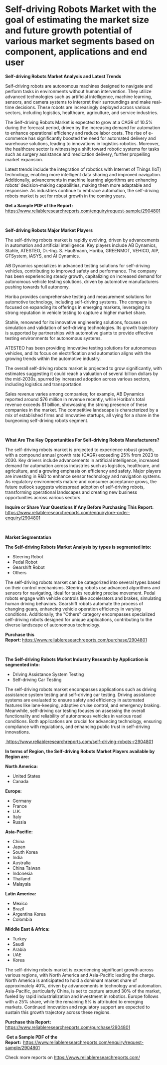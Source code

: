 <p><h1>Self-driving Robots Market with the goal of estimating the market size and future growth potential of various market segments based on component, applications and end user</h1></p><p><strong>Self-driving Robots Market Analysis and Latest Trends</strong></p>
<p><p>Self-driving robots are autonomous machines designed to navigate and perform tasks in environments without human intervention. They utilize advanced technologies such as artificial intelligence, machine learning, sensors, and camera systems to interpret their surroundings and make real-time decisions. These robots are increasingly deployed across various sectors, including logistics, healthcare, agriculture, and service industries.</p><p>The Self-driving Robots Market is expected to grow at a CAGR of 10.5% during the forecast period, driven by the increasing demand for automation to enhance operational efficiency and reduce labor costs. The rise of e-commerce has significantly boosted the need for automated delivery and warehouse solutions, leading to innovations in logistics robotics. Moreover, the healthcare sector is witnessing a shift toward robotic systems for tasks such as surgery assistance and medication delivery, further propelling market expansion.</p><p>Latest trends include the integration of robotics with Internet of Things (IoT) technology, enabling more intelligent data sharing and improved navigation. Additionally, advancements in machine learning algorithms are enhancing robots’ decision-making capabilities, making them more adaptable and responsive. As industries continue to embrace automation, the self-driving robots market is set for robust growth in the coming years.</p></p>
<p><strong>Get a Sample PDF of the Report:&nbsp;</strong> <a href="https://www.reliableresearchreports.com/enquiry/request-sample/2904801?utm_campaign=2737&utm_medium=2&utm_source=Github&utm_content=ia&utm_term=12032025&utm_id=self-driving-robots">https://www.reliableresearchreports.com/enquiry/request-sample/2904801</a></p>
<p>&nbsp;</p>
<p><strong>Self-driving Robots Major Market Players</strong></p>
<p><p>The self-driving robots market is rapidly evolving, driven by advancements in automation and artificial intelligence. Key players include AB Dynamics, Stahle, ATESTEO, Dr.-Ing. S. Haußmann, Horiba, GREENMOT, VEHICO, AIP, GTSystem, iASYS, and AI Dynamics. </p><p>AB Dynamics specializes in advanced testing solutions for self-driving vehicles, contributing to improved safety and performance. The company has been experiencing steady growth, capitalizing on increased demand for autonomous vehicle testing solutions, driven by automotive manufacturers pushing towards full autonomy. </p><p>Horiba provides comprehensive testing and measurement solutions for automotive technology, including self-driving systems. The company is focused on expanding its offerings in emerging markets, leveraging its strong reputation in vehicle testing to capture a higher market share. </p><p>Stahle, renowned for its innovative engineering solutions, focuses on simulation and validation of self-driving technologies. Its growth trajectory is supported by partnerships with automotive giants to provide effective testing environments for autonomous systems. </p><p>ATESTEO has been providing innovative testing solutions for autonomous vehicles, and its focus on electrification and automation aligns with the growing trends within the automotive industry. </p><p>The overall self-driving robots market is projected to grow significantly, with estimates suggesting it could reach a valuation of several billion dollars by the mid-2030s, spurred by increased adoption across various sectors, including logistics and transportation. </p><p>Sales revenue varies among companies; for example, AB Dynamics reported around $76 million in revenue recently, while Horiba's total revenue exceeds $1 billion, showcasing the strong presence of these companies in the market. The competitive landscape is characterized by a mix of established firms and innovative startups, all vying for a share in the burgeoning self-driving robots segment.</p></p>
<p>&nbsp;</p>
<p><strong>What Are The Key Opportunities For Self-driving Robots Manufacturers?</strong></p>
<p><p>The self-driving robots market is projected to experience robust growth, with a compound annual growth rate (CAGR) exceeding 25% from 2023 to 2030. Key drivers include advancements in artificial intelligence, increased demand for automation across industries such as logistics, healthcare, and agriculture, and a growing emphasis on efficiency and safety. Major players are investing in R&D to enhance sensor technology and navigation systems. As regulatory environments mature and consumer acceptance grows, the future outlook suggests widespread adoption of self-driving robots, transforming operational landscapes and creating new business opportunities across various sectors.</p></p>
<p><strong>Inquire or Share Your Questions If Any Before Purchasing This Report:</strong> <a href="https://www.reliableresearchreports.com/enquiry/pre-order-enquiry/2904801?utm_campaign=2737&utm_medium=2&utm_source=Github&utm_content=ia&utm_term=12032025&utm_id=self-driving-robots">https://www.reliableresearchreports.com/enquiry/pre-order-enquiry/2904801</a></p>
<p>&nbsp;</p>
<p><strong>Market Segmentation</strong></p>
<p><strong>The Self-driving Robots Market Analysis by types is segmented into:</strong></p>
<p><ul><li>Steering Robot</li><li>Pedal Robot</li><li>Gearshift Robot</li><li>Others</li></ul></p>
<p><p>The self-driving robots market can be categorized into several types based on their control mechanisms. Steering robots use advanced algorithms and sensors for navigating, ideal for tasks requiring precise movement. Pedal robots engage with vehicle controls like accelerators and brakes, simulating human driving behaviors. Gearshift robots automate the process of changing gears, enhancing vehicle operation efficiency in varying conditions. Additionally, the "Others" category encompasses specialized self-driving robots designed for unique applications, contributing to the diverse landscape of autonomous technology.</p></p>
<p><strong>Purchase this Report:&nbsp;</strong><a href="https://www.reliableresearchreports.com/purchase/2904801?utm_campaign=2737&utm_medium=2&utm_source=Github&utm_content=ia&utm_term=12032025&utm_id=self-driving-robots">https://www.reliableresearchreports.com/purchase/2904801</a></p>
<p>&nbsp;</p>
<p><strong>The Self-driving Robots Market Industry Research by Application is segmented into:</strong></p>
<p><ul><li>Driving Assistance System Testing</li><li>Self-driving Car Testing</li></ul></p>
<p><p>The self-driving robots market encompasses applications such as driving assistance system testing and self-driving car testing. Driving assistance systems are evaluated to ensure safety and efficiency in automated features like lane-keeping, adaptive cruise control, and emergency braking. Meanwhile, self-driving car testing focuses on assessing the overall functionality and reliability of autonomous vehicles in various road conditions. Both applications are crucial for advancing technology, ensuring compliance with regulations, and enhancing public trust in self-driving innovations.</p></p>
<p><a href="https://www.reliableresearchreports.com/self-driving-robots-r2904801?utm_campaign=2737&utm_medium=2&utm_source=Github&utm_content=ia&utm_term=12032025&utm_id=self-driving-robots">&nbsp;https://www.reliableresearchreports.com/self-driving-robots-r2904801</a></p>
<p><strong>In terms of Region, the Self-driving Robots Market Players available by Region are:</strong></p>
<p>
    <p> <strong> North America: </strong>
        <ul>
            <li>United States</li>
            <li>Canada</li>
        </ul>
        </p> 
    <p> <strong> Europe: </strong>
        <ul>
            <li>Germany</li>
            <li>France</li>
            <li>U.K.</li>
            <li>Italy</li>
            <li>Russia</li>
        </ul>
        </p> 
    <p> <strong> Asia-Pacific: </strong>
        <ul>
            <li>China</li>
            <li>Japan</li>
            <li>South Korea</li>
            <li>India</li>
            <li>Australia</li>
            <li>China Taiwan</li>
            <li>Indonesia</li>
            <li>Thailand</li>
            <li>Malaysia</li>
        </ul>
        </p> 
    <p> <strong> Latin America: </strong>
        <ul>
            <li>Mexico</li>
            <li>Brazil</li>
            <li>Argentina Korea</li>
            <li>Colombia</li>
        </ul>
        </p> 
    <p> <strong> Middle East & Africa: </strong>
        <ul>
            <li>Turkey</li>
            <li>Saudi</li>
            <li>Arabia</li>
            <li>UAE</li>
            <li>Korea</li>
        </ul>
    </p>
    </p>
<p><p>The self-driving robots market is experiencing significant growth across various regions, with North America and Asia-Pacific leading the charge. North America is anticipated to hold a dominant market share of approximately 40%, driven by advancements in technology and automation. Asia-Pacific, particularly China, is set to capture around 30% of the market, fueled by rapid industrialization and investment in robotics. Europe follows with a 25% share, while the remaining 5% is attributed to emerging markets. Continued innovation and regulatory support are expected to sustain this growth trajectory across these regions.</p></p>
<p><strong>Purchase this Report: </strong><a href="https://www.reliableresearchreports.com/purchase/2904801?utm_campaign=2737&utm_medium=2&utm_source=Github&utm_content=ia&utm_term=12032025&utm_id=self-driving-robots">https://www.reliableresearchreports.com/purchase/2904801</a></p>
<p>&nbsp;<strong>Get a Sample PDF of the Report:&nbsp;&nbsp;</strong><a href="https://www.reliableresearchreports.com/enquiry/request-sample/2904801?utm_campaign=2737&utm_medium=2&utm_source=Github&utm_content=ia&utm_term=12032025&utm_id=self-driving-robots">https://www.reliableresearchreports.com/enquiry/request-sample/2904801</a></p>
<p><strong></strong></p>
<p>Check more reports on <a href="https://www.reliableresearchreports.com/?utm_campaign=2737&utm_medium=2&utm_source=Github&utm_content=ia&utm_term=12032025&utm_id=self-driving-robots">https://www.reliableresearchreports.com/</a></p>